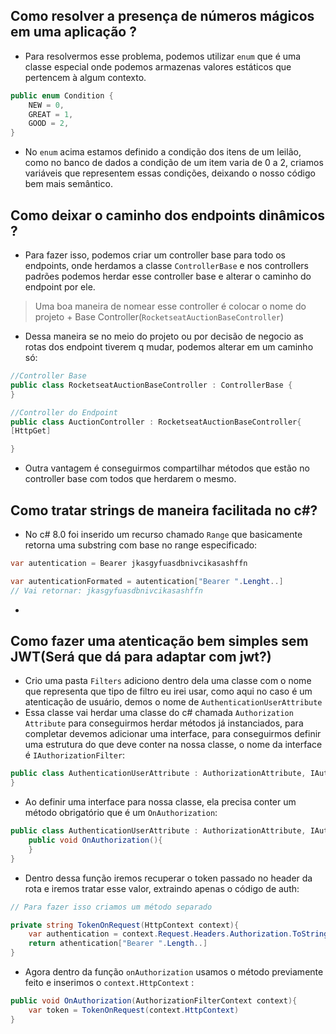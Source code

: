 ## Como resolver a presença de números mágicos em uma aplicação ? 
- Para resolvermos esse problema, podemos utilizar `enum` que é uma classe especial onde podemos armazenas valores estáticos que pertencem à algum contexto. 
```c#
public enum Condition {
	NEW = 0, 
	GREAT = 1, 
	GOOD = 2,
}
```

- No `enum` acima estamos definido a condição dos itens de um leilão, como no banco de dados a condição de um item varia de 0 a 2, criamos variáveis que representem essas condições, deixando o nosso código bem mais semântico.

## Como deixar o caminho dos endpoints dinâmicos ? 
- Para fazer isso, podemos criar um controller base para todo os endpoints, onde herdamos a classe `ControllerBase` e nos controllers padrões podemos herdar esse controller base e alterar o caminho do endpoint por ele.
> Uma boa maneira de nomear esse controller é colocar o nome do projeto + Base Controller(`RocketseatAuctionBaseController`)
- Dessa maneira se no meio do projeto ou por decisão de negocio as rotas dos endpoint tiverem q mudar, podemos alterar em um caminho só: 
```c#
//Controller Base
public class RocketseatAuctionBaseController : ControllerBase {
}

//Controller do Endpoint
public class AuctionController : RocketseatAuctionBaseController{
[HttpGet]

}
```
- Outra vantagem é conseguirmos compartilhar métodos que estão no controller base com todos que herdarem o mesmo. 


## Como tratar strings de maneira facilitada no c#? 
- No c# 8.0 foi inserido um recurso chamado `Range` que basicamente retorna uma substring com base no range especificado: 
```c# 
var autentication = Bearer jkasgyfuasdbnivcikasashffn

var autenticationFormated = autentication["Bearer ".Lenght..]
// Vai retornar: jkasgyfuasdbnivcikasashffn
```
- 
## Como fazer uma atenticação bem simples sem JWT(Será que dá para adaptar com jwt?)

- Crio uma pasta `Filters` adiciono dentro dela uma classe com o nome que representa que tipo de filtro eu irei usar, como aqui no caso é um atenticação de usuário, demos o nome de `AuthenticationUserAttribute` 
- Essa classe vai herdar uma classe do c# chamada `Authorization Attribute` para conseguirmos herdar métodos já instanciados, para completar devemos adicionar uma interface, para conseguirmos definir uma estrutura do que deve conter na nossa classe, o nome da interface é `IAuthorizationFilter`: 
```c# 
public class AuthenticationUserAttribute : AuthorizationAttribute, IAuthorizationFilter{
}
```
- Ao definir uma interface para nossa classe, ela precisa conter um método obrigatório que é um `OnAuthorization`: 
```c# 
public class AuthenticationUserAttribute : AuthorizationAttribute, IAuthorizationFilter{
	public void OnAuthorization(){
	}
}
```
- Dentro dessa função iremos recuperar o token passado no header da rota e iremos tratar esse valor, extraindo apenas o código de auth: 
```c# 
// Para fazer isso criamos um método separado

private string TokenOnRequest(HttpContext context){
	var authentication = context.Request.Headers.Authorization.ToString();
	return athentication["Bearer ".Length..]
}
```
- Agora dentro da função `onAuthorization` usamos o método previamente feito e inserimos o `context.HttpContext` :
```c# 
public void OnAuthorization(AuthorizationFilterContext context){
	var token = TokenOnRequest(context.HttpContext)
}
```
